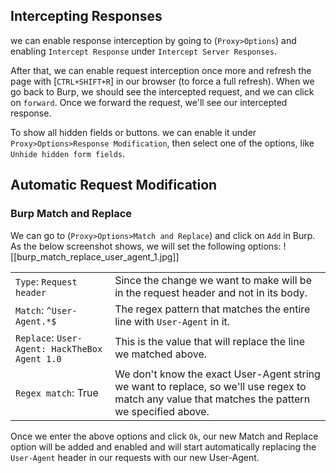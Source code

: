 ## Intercepting Responses

we can enable response interception by going to (`Proxy>Options`) and enabling `Intercept Response` under `Intercept Server Responses`.

After that, we can enable request interception once more and refresh the page with [`CTRL+SHIFT+R`] in our browser (to force a full refresh). When we go back to Burp, we should see the intercepted request, and we can click on `forward`. Once we forward the request, we'll see our intercepted response.

To show all hidden fields or buttons. we can enable it under `Proxy>Options>Response Modification`, then select one of the options, like `Unhide hidden form fields`.

## Automatic Request Modification

### Burp Match and Replace

We can go to (`Proxy>Options>Match and Replace`) and click on `Add` in Burp. As the below screenshot shows, we will set the following options:
![[burp_match_replace_user_agent_1.jpg]]

|   |   |
|---|---|
|`Type`: `Request header`|Since the change we want to make will be in the request header and not in its body.|
|`Match`: `^User-Agent.*$`|The regex pattern that matches the entire line with `User-Agent` in it.|
|`Replace`: `User-Agent: HackTheBox Agent 1.0`|This is the value that will replace the line we matched above.|
|`Regex match`: True|We don't know the exact User-Agent string we want to replace, so we'll use regex to match any value that matches the pattern we specified above.|

Once we enter the above options and click `Ok`, our new Match and Replace option will be added and enabled and will start automatically replacing the `User-Agent` header in our requests with our new User-Agent.